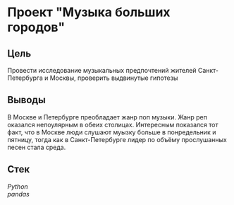 # Проект "Музыка больших городов"


## Цель
Провести исследование музыкальных предпочтений жителей Санкт-Петербурга и Москвы, проверить выдвинутые гипотезы

## Выводы
В Москве и Петербурге преобладает жанр поп музыки. Жанр реп оказался непоулярным в обеих столицах. Интересным показался тот факт, что в Москве люди слушают муызку больше в понредельник и пятницу, тогда как в Санкт-Петербурге лидер по объёму прослушанных песен стала среда.

## Стек
*Python*  
*pandas*
